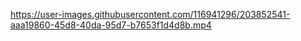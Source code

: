 

https://user-images.githubusercontent.com/116941296/203852541-aaa19860-45d8-40da-95d7-b7653f1d4d8b.mp4

